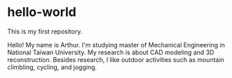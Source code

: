 # hello-world
This is my first repository.

Hello!
My name is Arthur. I'm studying master of Mechanical Engineering in National Taiwan University.
My research is about CAD modeling and 3D reconstruction.
Besides research, I like outdoor activities such as mountain climbling, cycling, and jogging.
